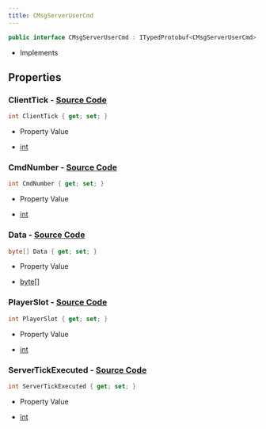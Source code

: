 ```yaml
---
title: CMsgServerUserCmd
---
```


```csharp
public interface CMsgServerUserCmd : ITypedProtobuf<CMsgServerUserCmd>, INativeHandle
```

- Implements

## Properties

### **ClientTick** - [Source Code](https://github.com/swiftly-solution/swiftlys2/blob/main/managed/src/SwiftlyS2.Generated/Protobufs/Interfaces/CMsgServerUserCmd.cs#L25)

```csharp
int ClientTick { get; set; }
```

- Property Value

- [int](https://learn.microsoft.com/dotnet/api/system.int32)

### **CmdNumber** - [Source Code](https://github.com/swiftly-solution/swiftlys2/blob/main/managed/src/SwiftlyS2.Generated/Protobufs/Interfaces/CMsgServerUserCmd.cs#L16)

```csharp
int CmdNumber { get; set; }
```

- Property Value

- [int](https://learn.microsoft.com/dotnet/api/system.int32)

### **Data** - [Source Code](https://github.com/swiftly-solution/swiftlys2/blob/main/managed/src/SwiftlyS2.Generated/Protobufs/Interfaces/CMsgServerUserCmd.cs#L13)

```csharp
byte[] Data { get; set; }
```

- Property Value

- [byte](https://learn.microsoft.com/dotnet/api/system.byte)[]

### **PlayerSlot** - [Source Code](https://github.com/swiftly-solution/swiftlys2/blob/main/managed/src/SwiftlyS2.Generated/Protobufs/Interfaces/CMsgServerUserCmd.cs#L19)

```csharp
int PlayerSlot { get; set; }
```

- Property Value

- [int](https://learn.microsoft.com/dotnet/api/system.int32)

### **ServerTickExecuted** - [Source Code](https://github.com/swiftly-solution/swiftlys2/blob/main/managed/src/SwiftlyS2.Generated/Protobufs/Interfaces/CMsgServerUserCmd.cs#L22)

```csharp
int ServerTickExecuted { get; set; }
```

- Property Value

- [int](https://learn.microsoft.com/dotnet/api/system.int32)

